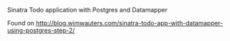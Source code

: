 Sinatra Todo application with Postgres and Datamapper

Found on http://blog.wimwauters.com/sinatra-todo-app-with-datamapper-using-postgres-step-2/
